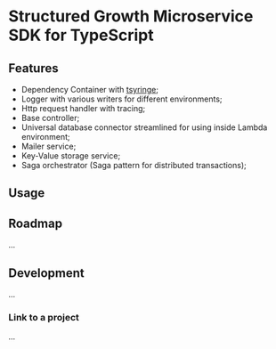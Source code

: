 # Structured Growth Microservice SDK for TypeScript

## Features

- Dependency Container with [tsyringe](https://github.com/microsoft/tsyringe);
- Logger with various writers for different environments; 
- Http request handler with tracing;
- Base controller;
- Universal database connector streamlined for using inside Lambda environment;
- Mailer service;
- Key-Value storage service;
- Saga orchestrator (Saga pattern for distributed transactions);

## Usage



## Roadmap

...

## Development

...

### Link to a project

...
